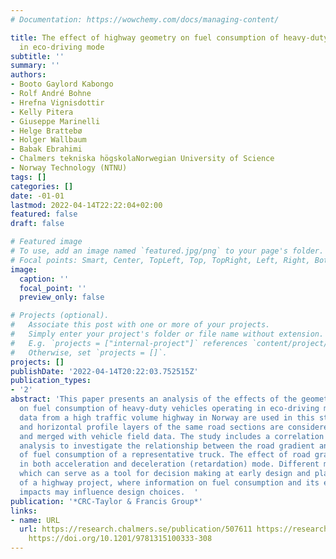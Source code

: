 ```yaml
---
# Documentation: https://wowchemy.com/docs/managing-content/

title: The effect of highway geometry on fuel consumption of heavy-duty vehicles operating
  in eco-driving mode
subtitle: ''
summary: ''
authors:
- Booto Gaylord Kabongo
- Rolf André Bohne
- Hrefna Vignisdottir
- Kelly Pitera
- Giuseppe Marinelli
- Helge Brattebø
- Holger Wallbaum
- Babak Ebrahimi
- Chalmers tekniska högskolaNorwegian University of Science
- Norway Technology (NTNU)
tags: []
categories: []
date: -01-01
lastmod: 2022-04-14T22:22:04+02:00
featured: false
draft: false

# Featured image
# To use, add an image named `featured.jpg/png` to your page's folder.
# Focal points: Smart, Center, TopLeft, Top, TopRight, Left, Right, BottomLeft, Bottom, BottomRight.
image:
  caption: ''
  focal_point: ''
  preview_only: false

# Projects (optional).
#   Associate this post with one or more of your projects.
#   Simply enter your project's folder or file name without extension.
#   E.g. `projects = ["internal-project"]` references `content/project/deep-learning/index.md`.
#   Otherwise, set `projects = []`.
projects: []
publishDate: '2022-04-14T20:22:03.752515Z'
publication_types:
- '2'
abstract: 'This paper presents an analysis of the effects of the geometry of a highway
  on fuel consumption of heavy-duty vehicles operating in eco-driving mode. Field
  data from a high traffic volume highway in Norway are used in this study. Vertical
  and horizontal profile layers of the same road sections are considered individually
  and merged with vehicle field data. The study includes a correlation and regression
  analysis to investigate the relationship between the road gradient and the rate
  of fuel consumption of a representative truck. The effect of road gradient is examined
  in both acceleration and deceleration (retardation) mode. Different models are devel-oped,
  which can serve as a tool for decision making at early design and planning phases
  of a highway project, where information on fuel consumption and its environmental
  impacts may influence design choices.  '
publication: '*CRC-Taylor & Francis Group*'
links:
- name: URL
  url: https://research.chalmers.se/publication/507611 https://research.chalmers.se/publication/250099
    https://doi.org/10.1201/9781315100333-308
---
```

